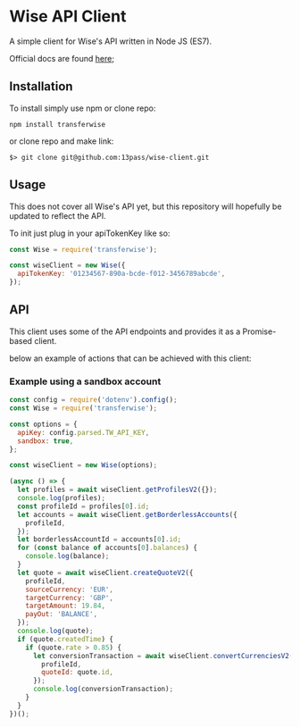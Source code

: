 # Wise API Client

A simple client for Wise's API written in Node JS (ES7).

Official docs are found [here](https://api-docs.wise.com/);

## Installation

To install simply use npm or clone repo:

`npm install transferwise`

or clone repo and make link:

`$> git clone git@github.com:13pass/wise-client.git`

## Usage

This does not cover all Wise's API yet, but this repository will hopefully be updated to reflect the API.

To init just plug in your apiTokenKey like so:

```javascript
const Wise = require('transferwise');

const wiseClient = new Wise({
  apiTokenKey: '01234567-890a-bcde-f012-3456789abcde',
});
```

## API

This client uses some of the API endpoints and provides it as a Promise-based client.

below an example of actions that can be achieved with this client:

### Example using a sandbox account

```javascript
const config = require('dotenv').config();
const Wise = require('transferwise');

const options = {
  apiKey: config.parsed.TW_API_KEY,
  sandbox: true,
};

const wiseClient = new Wise(options);

(async () => {
  let profiles = await wiseClient.getProfilesV2({});
  console.log(profiles);
  const profileId = profiles[0].id;
  let accounts = await wiseClient.getBorderlessAccounts({
    profileId,
  });
  let borderlessAccountId = accounts[0].id;
  for (const balance of accounts[0].balances) {
    console.log(balance);
  }
  let quote = await wiseClient.createQuoteV2({
    profileId,
    sourceCurrency: 'EUR',
    targetCurrency: 'GBP',
    targetAmount: 19.84,
    payOut: 'BALANCE',
  });
  console.log(quote);
  if (quote.createdTime) {
    if (quote.rate > 0.85) {
      let conversionTransaction = await wiseClient.convertCurrenciesV2({
        profileId,
        quoteId: quote.id,
      });
      console.log(conversionTransaction);
    }
  }
})();
```
